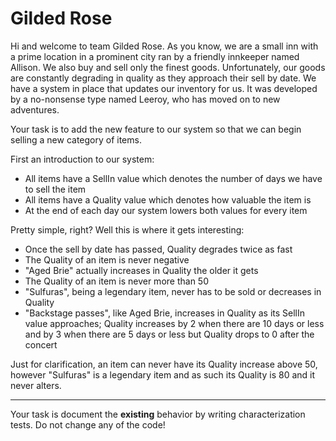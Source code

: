 # Gilded Rose


Hi and welcome to team Gilded Rose. As you know, we are a small inn with a prime location in a
prominent city ran by a friendly innkeeper named Allison. We also buy and sell only the finest goods.
Unfortunately, our goods are constantly degrading in quality as they approach their sell by date. We
have a system in place that updates our inventory for us. It was developed by a no-nonsense type named
Leeroy, who has moved on to new adventures. 

Your task is to add the new feature to our system so that
we can begin selling a new category of items. 

First an introduction to our system:

 * All items have a SellIn value which denotes the number of days we have to sell the item
 * All items have a Quality value which denotes how valuable the item is
 * At the end of each day our system lowers both values for every item

Pretty simple, right? Well this is where it gets interesting:

* Once the sell by date has passed, Quality degrades twice as fast
* The Quality of an item is never negative
* "Aged Brie" actually increases in Quality the older it gets
* The Quality of an item is never more than 50
* "Sulfuras", being a legendary item, never has to be sold or decreases in Quality
* "Backstage passes", like Aged Brie, increases in Quality as its SellIn value approaches;
	Quality increases by 2 when there are 10 days or less and by 3 when there are 5 days or less but
	Quality drops to 0 after the concert


Just for clarification, an item can never have its Quality increase above 50, however "Sulfuras" is a
legendary item and as such its Quality is 80 and it never alters.

---

Your task is document the **existing** behavior by writing characterization tests. Do not change any of the code!
